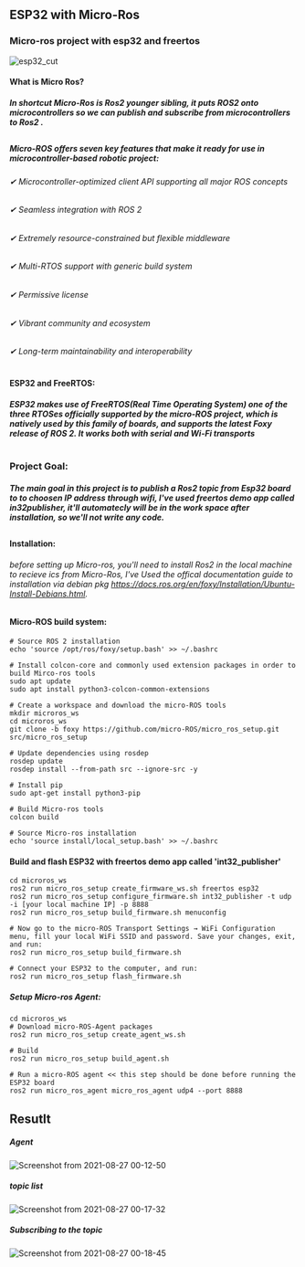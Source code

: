 ## ESP32 with Micro-Ros
### Micro-ros project with esp32 and freertos 
![esp32_cut](https://user-images.githubusercontent.com/49666154/130994513-0111f229-2535-478b-a06a-685c9498a55b.png)

#### What is Micro Ros?
##### In shortcut Micro-Ros is Ros2 younger sibling, it puts ROS2 onto microcontrollers so we can publish and subscribe from microcontrollers to Ros2 .
##
##### Micro-ROS offers seven key features that make it ready for use in microcontroller-based robotic project:

###### ✔ Microcontroller-optimized client API supporting all major ROS concepts

###### ✔ Seamless integration with ROS 2

###### ✔ Extremely resource-constrained but flexible middleware

###### ✔ Multi-RTOS support with generic build system

###### ✔ Permissive license

###### ✔ Vibrant community and ecosystem

###### ✔ Long-term maintainability and interoperability

#
#### ESP32 and FreeRTOS:
##### ESP32 makes use of FreeRTOS(Real Time Operating System) one of the three RTOSes officially supported by the micro-ROS project, which is natively used by this family of boards, and supports the latest Foxy release of ROS 2. It works both with serial and Wi-Fi transports

#
### Project Goal:
##### The main goal in this project is to publish a Ros2 topic from Esp32 board to to choosen IP address through wifi, I've used freertos demo app called in32publisher, it'll automatecly will be in the work space after installation, so we'll not write any code.
##
#### Installation:
###### before setting up Micro-ros, you'll need to install Ros2 in the local machine to recieve ics from Micro-Ros, I've Used the offical documentation guide to installation via debian pkg https://docs.ros.org/en/foxy/Installation/Ubuntu-Install-Debians.html.

#### Micro-ROS build system: 
````
# Source ROS 2 installation
echo 'source /opt/ros/foxy/setup.bash' >> ~/.bashrc

# Install colcon-core and commonly used extension packages in order to build Mirco-ros tools
sudo apt update
sudo apt install python3-colcon-common-extensions

# Create a workspace and download the micro-ROS tools
mkdir microros_ws
cd microros_ws
git clone -b foxy https://github.com/micro-ROS/micro_ros_setup.git src/micro_ros_setup

# Update dependencies using rosdep
rosdep update
rosdep install --from-path src --ignore-src -y

# Install pip
sudo apt-get install python3-pip

# Build Micro-ros tools
colcon build

# Source Micro-ros installation
echo 'source install/local_setup.bash' >> ~/.bashrc
````

#### Build and flash ESP32 with freertos demo app called 'int32_publisher'
````
cd microros_ws
ros2 run micro_ros_setup create_firmware_ws.sh freertos esp32
ros2 run micro_ros_setup configure_firmware.sh int32_publisher -t udp -i [your local machine IP] -p 8888
ros2 run micro_ros_setup build_firmware.sh menuconfig

# Now go to the micro-ROS Transport Settings → WiFi Configuration menu, fill your local WiFi SSID and password. Save your changes, exit, and run:
ros2 run micro_ros_setup build_firmware.sh

# Connect your ESP32 to the computer, and run:
ros2 run micro_ros_setup flash_firmware.sh
````

##### Setup Micro-ros Agent: 
````
cd microros_ws
# Download micro-ROS-Agent packages
ros2 run micro_ros_setup create_agent_ws.sh

# Build 
ros2 run micro_ros_setup build_agent.sh

# Run a micro-ROS agent << this step should be done before running the ESP32 board
ros2 run micro_ros_agent micro_ros_agent udp4 --port 8888
````
## Resutlt
##### Agent
![Screenshot from 2021-08-27 00-12-50](https://user-images.githubusercontent.com/49666154/131087937-9c35439c-00a1-4e65-9a02-7700180a89e7.png)

##### topic list
![Screenshot from 2021-08-27 00-17-32](https://user-images.githubusercontent.com/49666154/131088496-16455499-6ddc-4ed7-8893-44279831ccf5.png)

##### Subscribing to the topic 
![Screenshot from 2021-08-27 00-18-45](https://user-images.githubusercontent.com/49666154/131088508-f45f6365-19f5-4099-85ea-07c432b95d05.png)



